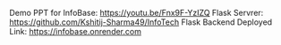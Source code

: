 Demo PPT for InfoBase: https://youtu.be/Fnx9F-YzIZQ
Flask Servrer: https://github.com/Kshitij-Sharma49/InfoTech
Flask Backend Deployed Link: https://infobase.onrender.com
